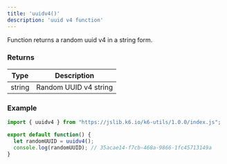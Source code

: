```yaml
---
title: 'uuidv4()'
description: 'uuid v4 function'
---
```


Function returns a random uuid v4 in a string form.

### Returns

| Type   | Description     |
| -----  | --------------- |
| string | Random UUID v4 string |


### Example

<CodeGroup labels={[]}>

```javascript
import { uuidv4 } from "https://jslib.k6.io/k6-utils/1.0.0/index.js";

export default function() {
  let randomUUID = uuidv4();
  console.log(randomUUID); // 35acae14-f7cb-468a-9866-1fc45713149a
}

```

</CodeGroup>
